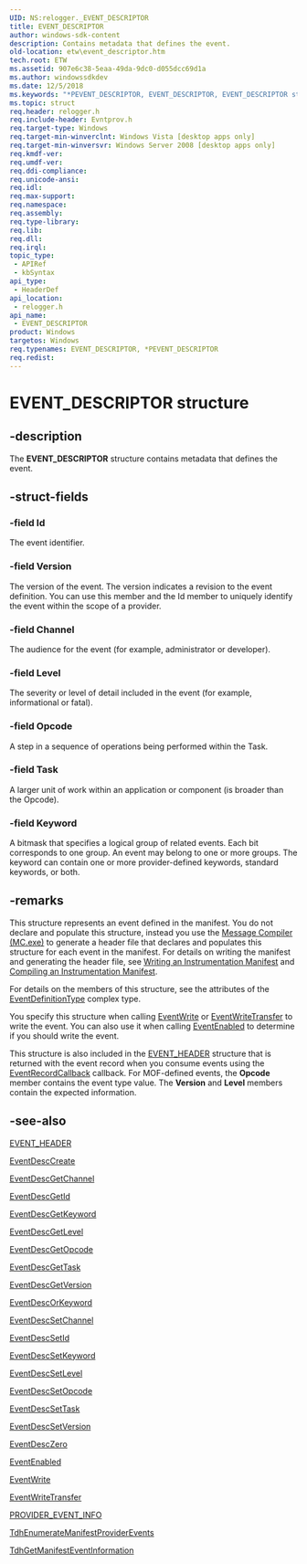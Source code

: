```yaml
---
UID: NS:relogger._EVENT_DESCRIPTOR
title: EVENT_DESCRIPTOR
author: windows-sdk-content
description: Contains metadata that defines the event.
old-location: etw\event_descriptor.htm
tech.root: ETW
ms.assetid: 907e6c38-5eaa-49da-9dc0-d055dcc69d1a
ms.author: windowssdkdev
ms.date: 12/5/2018
ms.keywords: "*PEVENT_DESCRIPTOR, EVENT_DESCRIPTOR, EVENT_DESCRIPTOR structure [ETW], PCEVENT_DESCRIPTOR, PCEVENT_DESCRIPTOR structure pointer [ETW], PEVENT_DESCRIPTOR, PEVENT_DESCRIPTOR structure pointer [ETW], _EVENT_DESCRIPTOR, base.event_descriptor, etw.event_descriptor, relogger/EVENT_DESCRIPTOR, relogger/PCEVENT_DESCRIPTOR, relogger/PEVENT_DESCRIPTOR"
ms.topic: struct
req.header: relogger.h
req.include-header: Evntprov.h
req.target-type: Windows
req.target-min-winverclnt: Windows Vista [desktop apps only]
req.target-min-winversvr: Windows Server 2008 [desktop apps only]
req.kmdf-ver: 
req.umdf-ver: 
req.ddi-compliance: 
req.unicode-ansi: 
req.idl: 
req.max-support: 
req.namespace: 
req.assembly: 
req.type-library: 
req.lib: 
req.dll: 
req.irql: 
topic_type:
 - APIRef
 - kbSyntax
api_type:
 - HeaderDef
api_location:
 - relogger.h
api_name:
 - EVENT_DESCRIPTOR
product: Windows
targetos: Windows
req.typenames: EVENT_DESCRIPTOR, *PEVENT_DESCRIPTOR
req.redist: 
---
```


# EVENT_DESCRIPTOR structure


## -description


The <b>EVENT_DESCRIPTOR</b> structure contains metadata that defines the event.


## -struct-fields




### -field Id

The event identifier. 


### -field Version

The version of the event. The version indicates a revision to the event definition. You can use this member and the Id member to uniquely identify the event within the scope of a provider.


### -field Channel

The audience for the event (for example, administrator or developer). 


### -field Level

The severity or level of detail included in the event (for example, informational or fatal). 


### -field Opcode

A step in a sequence of operations being performed within the Task.


### -field Task

A larger unit of work within an application or component (is broader than the Opcode).


### -field Keyword

A bitmask that specifies a logical group of related events. Each bit corresponds to one group. An event may belong to one or more groups. The keyword can contain one or more provider-defined keywords, standard keywords, or both.


## -remarks



This structure represents an event defined in the manifest. You do not declare and populate this structure, instead you use the <a href="https://msdn.microsoft.com/f9de35f1-6d31-4f4b-b2c4-8474d6fce9e0">Message Compiler (MC.exe)</a> to generate a header file that declares and populates this structure for each event in the manifest. For details on writing the manifest and generating the header file, see <a href="https://msdn.microsoft.com/eec9d129-acde-4302-9121-634b3fad8455">Writing an Instrumentation Manifest</a> and <a href="https://msdn.microsoft.com/ecb72942-08fc-470d-b4d6-f5f1a70de3fa">Compiling an Instrumentation Manifest</a>.

For details on the members of this structure, see the attributes of the <a href="https://msdn.microsoft.com/09ea89c9-6618-4874-ac72-5ee19cde4040">EventDefinitionType</a> complex type. 

 You specify this structure when calling <a href="https://msdn.microsoft.com/93070eb7-c167-4419-abff-e861877dad07">EventWrite</a> or <a href="https://msdn.microsoft.com/798cf3ba-e1cc-4eaf-a1d2-2313a64aab1a">EventWriteTransfer</a> to write the event. You can also use it when calling <a href="https://msdn.microsoft.com/b332b6d4-6921-40bd-bebc-6646b5b9bcde">EventEnabled</a> to determine if you should write the event.

This structure is also included in the <a href="https://msdn.microsoft.com/479091ae-7229-433b-b93b-8da6cc18df89">EVENT_HEADER</a> structure that is returned with the event record when you consume events using the <a href="https://msdn.microsoft.com/80a30faf-af1f-4440-8a17-9df44bdb2291">EventRecordCallback</a> callback. For MOF-defined events, the <b>Opcode</b> member contains the event type value. The <b>Version</b> and <b>Level</b> members contain the expected information.




## -see-also




<a href="https://msdn.microsoft.com/479091ae-7229-433b-b93b-8da6cc18df89">EVENT_HEADER</a>



<a href="https://msdn.microsoft.com/05ce400e-c2e5-4852-9c41-d98ac2a6b467">EventDescCreate</a>



<a href="https://msdn.microsoft.com/193786ad-751e-477d-8747-a38b43292648">EventDescGetChannel</a>



<a href="https://msdn.microsoft.com/33deea6e-27e0-44ae-8d18-e8c854bc1819">EventDescGetId</a>



<a href="https://msdn.microsoft.com/4c96fad0-23c4-44cc-8b8f-2d62f08429d2">EventDescGetKeyword</a>



<a href="https://msdn.microsoft.com/29f356ad-c957-4a1e-abf8-5c7e6212c92e">EventDescGetLevel</a>



<a href="https://msdn.microsoft.com/cdca1dd8-da75-408c-9b57-0ac2bfe387b4">EventDescGetOpcode</a>



<a href="https://msdn.microsoft.com/5913587d-5c0d-4c50-99d9-8bff266b1c5b">EventDescGetTask</a>



<a href="https://msdn.microsoft.com/3881f089-d0c6-4d46-929a-09777df13f61">EventDescGetVersion</a>



<a href="https://msdn.microsoft.com/ad5e06cf-e2fa-4696-9521-61ff012b9204">EventDescOrKeyword</a>



<a href="https://msdn.microsoft.com/3580935d-ab7e-4409-b4ac-58f3c6019514">EventDescSetChannel</a>



<a href="https://msdn.microsoft.com/1c110ea3-651c-4e2c-9675-64f6975e5fc5">EventDescSetId</a>



<a href="https://msdn.microsoft.com/b1870a89-2e15-42b6-8441-82e6f9165540">EventDescSetKeyword</a>



<a href="https://msdn.microsoft.com/a4fe3b0e-6ca5-401c-a669-752e2955cc52">EventDescSetLevel</a>



<a href="https://msdn.microsoft.com/fe16eae0-5bff-4266-9b91-4b714540bde3">EventDescSetOpcode</a>



<a href="https://msdn.microsoft.com/74298e6f-b29a-4fa7-98d1-f81270fcbc0e">EventDescSetTask</a>



<a href="https://msdn.microsoft.com/f1d9fcb2-5a27-483b-b133-e8309b51165c">EventDescSetVersion</a>



<a href="https://msdn.microsoft.com/c52c5f6b-c7ab-47c2-8bce-55323bae7917">EventDescZero</a>



<a href="https://msdn.microsoft.com/b332b6d4-6921-40bd-bebc-6646b5b9bcde">EventEnabled</a>



<a href="https://msdn.microsoft.com/93070eb7-c167-4419-abff-e861877dad07">EventWrite</a>



<a href="https://msdn.microsoft.com/798cf3ba-e1cc-4eaf-a1d2-2313a64aab1a">EventWriteTransfer</a>



<a href="https://msdn.microsoft.com/CC392841-7436-4543-A846-FB5A27D9A014">PROVIDER_EVENT_INFO</a>



<a href="https://msdn.microsoft.com/93A03E1D-4047-49F1-987B-FB7BE03E0483">TdhEnumerateManifestProviderEvents</a>



<a href="https://msdn.microsoft.com/71702F1F-1708-4CA2-9BFB-3D7332AB6129">TdhGetManifestEventInformation</a>
 

 

